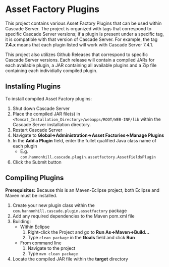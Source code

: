 Asset Factory Plugins
===============

This project contains various Asset Factory Plugins that can be used within Cascade Server. The project is organized with tags that correspond to specific Cascade Server versions; if a plugin is present under a specific tag, it is compatible with that version of Cascade Server. For example, the tag **7.4.x** means that each plugin listed will work with Cascade Server 7.4.1.

This project also utilizes Github Releases that correspond to specific Cascade Server versions. Each release will contain a compiled JARs for each available plugin, a JAR containing all available plugins and a Zip file containing each individially compiled plugin.

Installing Plugins
---------------

To install compiled Asset Factory plugins:

1. Shut down Cascade Server
2. Place the compiled JAR file(s) in `<Tomcat_Installation_Directory>/webapps/ROOT/WEB-INF/lib` within the Cascade Server installation directory.
3. Restart Cascade Server
4. Navigate to **Global->Administration->Asset Factories->Manage Plugins**
5. In the **Add a Plugin** field, enter the fullet qualified Java class name of each plugin
    - E.g. `com.hannonhill.cascade.plugin.assetfactory.AssetFieldsPlugin`
6. Click the Submit button

Compiling Plugins
---------------

**Prerequisites:** Because this is an Maven-Eclipse project, both Eclipse and Maven must be installed.

1. Create your new plugin class within the `com.hannonhill.cascade.plugin.assetfactory` package
2. Add any required dependencies to the Maven pom.xml file
3. Building:
    - Within Eclipse
        1. Right-click the Project and go to **Run As->Maven->Build...**
        2. Type `clean package` in the **Goals** field and click **Run**
    - From command line
        1. Navigate to the project
        2. Type `mvn clean package`
4. Locate the compiled JAR file within the **target** directory